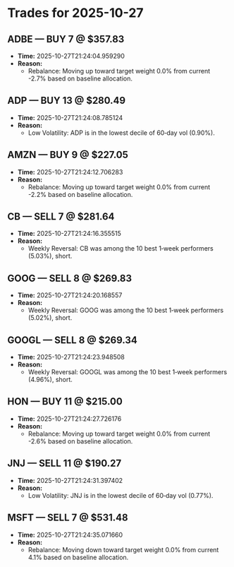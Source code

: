 # Trades for 2025-10-27

## ADBE — BUY 7 @ $357.83
- **Time:** 2025-10-27T21:24:04.959290
- **Reason:**
  - Rebalance: Moving up toward target weight 0.0% from current -2.7% based on baseline allocation.

## ADP — BUY 13 @ $280.49
- **Time:** 2025-10-27T21:24:08.785124
- **Reason:**
  - Low Volatility: ADP is in the lowest decile of 60‑day vol (0.90%).

## AMZN — BUY 9 @ $227.05
- **Time:** 2025-10-27T21:24:12.706283
- **Reason:**
  - Rebalance: Moving up toward target weight 0.0% from current -2.2% based on baseline allocation.

## CB — SELL 7 @ $281.64
- **Time:** 2025-10-27T21:24:16.355515
- **Reason:**
  - Weekly Reversal: CB was among the 10 best 1‑week performers (5.03%), short.

## GOOG — SELL 8 @ $269.83
- **Time:** 2025-10-27T21:24:20.168557
- **Reason:**
  - Weekly Reversal: GOOG was among the 10 best 1‑week performers (5.02%), short.

## GOOGL — SELL 8 @ $269.34
- **Time:** 2025-10-27T21:24:23.948508
- **Reason:**
  - Weekly Reversal: GOOGL was among the 10 best 1‑week performers (4.96%), short.

## HON — BUY 11 @ $215.00
- **Time:** 2025-10-27T21:24:27.726176
- **Reason:**
  - Rebalance: Moving up toward target weight 0.0% from current -2.6% based on baseline allocation.

## JNJ — SELL 11 @ $190.27
- **Time:** 2025-10-27T21:24:31.397402
- **Reason:**
  - Low Volatility: JNJ is in the lowest decile of 60‑day vol (0.77%).

## MSFT — SELL 7 @ $531.48
- **Time:** 2025-10-27T21:24:35.071660
- **Reason:**
  - Rebalance: Moving down toward target weight 0.0% from current 4.1% based on baseline allocation.

